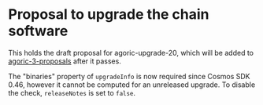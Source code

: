 # Proposal to upgrade the chain software

This holds the draft proposal for agoric-upgrade-20, which will be added to
[agoric-3-proposals](https://github.com/Agoric/agoric-3-proposals) after it
passes.

The "binaries" property of `upgradeInfo` is now required since Cosmos SDK 0.46,
however it cannot be computed for an unreleased upgrade. To disable the check,
`releaseNotes` is set to `false`.

